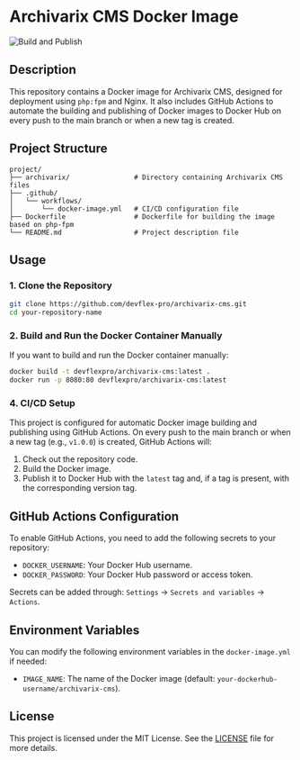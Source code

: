# Archivarix CMS Docker Image

![Build and Publish](https://github.com/devflex-pro/archivarix-cms/actions/workflows/docker-image.yml/badge.svg)

## Description

This repository contains a Docker image for Archivarix CMS, designed for deployment using `php:fpm` and Nginx. It also includes GitHub Actions to automate the building and publishing of Docker images to Docker Hub on every push to the main branch or when a new tag is created.

## Project Structure

```
project/
├── archivarix/                # Directory containing Archivarix CMS files
├── .github/
│   └── workflows/
│       └── docker-image.yml   # CI/CD configuration file
├── Dockerfile                 # Dockerfile for building the image based on php-fpm
└── README.md                  # Project description file
```

## Usage

### 1. Clone the Repository

```bash
git clone https://github.com/devflex-pro/archivarix-cms.git
cd your-repository-name
```

### 2. Build and Run the Docker Container Manually

If you want to build and run the Docker container manually:

```bash
docker build -t devflexpro/archivarix-cms:latest .
docker run -p 8080:80 devflexpro/archivarix-cms:latest
```

### 4. CI/CD Setup

This project is configured for automatic Docker image building and publishing using GitHub Actions. On every push to the main branch or when a new tag (e.g., `v1.0.0`) is created, GitHub Actions will:

1. Check out the repository code.
2. Build the Docker image.
3. Publish it to Docker Hub with the `latest` tag and, if a tag is present, with the corresponding version tag.

## GitHub Actions Configuration

To enable GitHub Actions, you need to add the following secrets to your repository:

- `DOCKER_USERNAME`: Your Docker Hub username.
- `DOCKER_PASSWORD`: Your Docker Hub password or access token.

Secrets can be added through: `Settings` → `Secrets and variables` → `Actions`.

## Environment Variables

You can modify the following environment variables in the `docker-image.yml` if needed:

- `IMAGE_NAME`: The name of the Docker image (default: `your-dockerhub-username/archivarix-cms`).

## License

This project is licensed under the MIT License. See the [LICENSE](LICENSE) file for more details.

